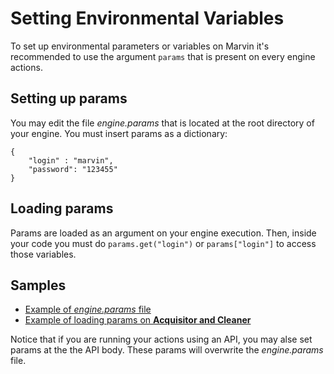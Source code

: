# Setting Environmental Variables

To set up environmental parameters or variables on Marvin it's recommended 
to use the argument ```params``` that is present on every engine actions.

## Setting up params
You may edit the file *engine.params* that is located at the root directory 
of your engine. You must insert params as a dictionary:

```
{
    "login" : "marvin",
    "password": "123455"
}
```

## Loading params
Params are loaded as an argument on your engine execution. Then, inside your 
code you must do ```params.get("login")``` or ```params["login"]``` to access 
those variables.

## Samples
* [Example of *engine.params* file](https://github.com/marvin-ai/marvin-public-engines/blob/master/iris-species-engine/engine.params)
* [Example of loading params on **Acquisitor and Cleaner**](https://github.com/marvin-ai/marvin-public-engines/blob/master/iris-species-engine/marvin_iris_species_engine/data_handler/acquisitor_and_cleaner.py)

<div class="alert alert-info">
Notice that  if you are running your actions using an API, you may alse set params at 
the the API body. These params will overwrite the <i>engine.params</i> file.
</div>
